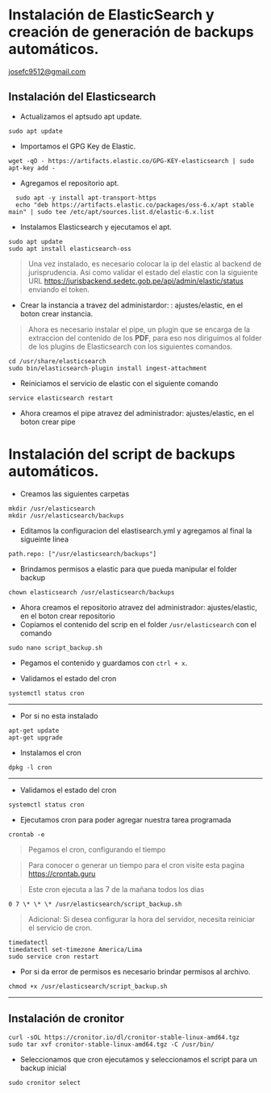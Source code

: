 # Instalación de ElasticSearch y creación de generación de backups automáticos.

 <josefc9512@gmail.com>

## Instalación del Elasticsearch

- Actualizamos el aptsudo apt update.

```
sudo apt update
```

- Importamos el GPG Key de Elastic.

```
wget -qO - https://artifacts.elastic.co/GPG-KEY-elasticsearch | sudo apt-key add -
```

- Agregamos el repositorio apt.

```
  sudo apt -y install apt-transport-https
  echo "deb https://artifacts.elastic.co/packages/oss-6.x/apt stable main" | sudo tee /etc/apt/sources.list.d/elastic-6.x.list
```

- Instalamos Elasticsearch y ejecutamos el apt.
```
sudo apt update
sudo apt install elasticsearch-oss
```

> Una vez instalado, es necesario colocar la ip del elastic al backend de jurisprudencia.
> Asi como validar el estado del elastic con la siguiente URL https://jurisbackend.sedetc.gob.pe/api/admin/elastic/status enviando el token.

-  Crear la instancia a travez del administardor: : ajustes/elastic, en el boton crear instancia.

> Ahora es necesario instalar el pipe, un plugin que se encarga de la extraccion del contenido de los **PDF**, para eso nos diriguimos al folder de los plugins de Elasticsearch con los siguientes comandos.

```
cd /usr/share/elasticsearch
sudo bin/elasticsearch-plugin install ingest-attachment
```

- Reiniciamos el servicio de elastic con el siguiente comando

```
service elasticsearch restart
```

- Ahora creamos el pipe atravez del administrador: ajustes/elastic, en el boton crear pipe


# Instalación del script de backups automáticos.

- Creamos las siguientes carpetas

```
mkdir /usr/elasticsearch
mkdir /usr/elasticsearch/backups
```

- Editamos la configuracion del elastisearch.yml y agregamos al final la sigueinte linea

```
path.repo: ["/usr/elasticsearch/backups"]
```

- Brindamos permisos a elastic para que pueda manipular el folder backup

```
chown elasticsearch /usr/elasticsearch/backups
```

- Ahora creamos el repositorio atravez del administrador: ajustes/elastic, en el boton crear repositorio
- Copiamos el contenido del scrip en el folder ```/usr/elasticsearch``` con el comando

```
sudo nano script_backup.sh
```

- Pegamos el contenido y guardamos con ```ctrl + x```.

- Validamos el estado del cron

```
systemctl status cron
```
---
- Por si no esta instalado 
```
apt-get update
apt-get upgrade
```
- Instalamos el cron
```
dpkg -l cron
```
---

- Validamos el estado del cron
```
systemctl status cron
```

- Ejecutamos cron para poder agregar nuestra tarea programada

```
crontab -e
```

> Pegamos el cron, configurando el tiempo

> Para conocer o generar un tiempo para el cron visite esta pagina https://crontab.guru

> Este cron ejecuta a las 7 de la mañana todos los dias
```
0 7 \* \* \* /usr/elasticsearch/script_backup.sh
```

> Adicional: Si desea configurar la hora del servidor, necesita reiniciar el servicio de cron.

```
timedatectl
timedatectl set-timezone America/Lima
sudo service cron restart
```

- Por si da error de permisos es necesario brindar permisos al archivo.

```
chmod +x /usr/elasticsearch/script_backup.sh
```

---
## Instalación de cronitor

```
curl -sOL https://cronitor.io/dl/cronitor-stable-linux-amd64.tgz
sudo tar xvf cronitor-stable-linux-amd64.tgz -C /usr/bin/
```

- Seleccionamos que cron ejecutamos y seleccionamos el script para un backup inicial
```
sudo cronitor select
```
